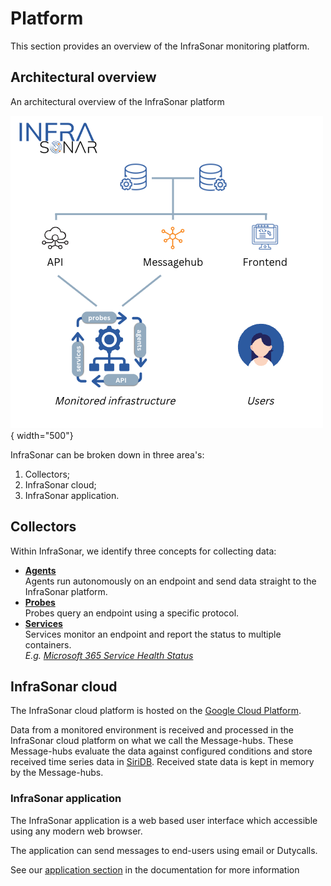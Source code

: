 # Platform

This section provides an overview of the InfraSonar monitoring platform.

## Architectural overview

An architectural overview of the InfraSonar platform

![High level overview](../../images/infrasonar_highlevel.png){ width="500"}


InfraSonar can be broken down in three area's:

1. Collectors;
2. InfraSonar cloud;
3. InfraSonar application.

## Collectors

Within InfraSonar, we identify three concepts for collecting data:

* **[Agents](../collectors/agents/index.md)**<br>
  Agents run autonomously on an endpoint and send data straight to the InfraSonar platform.
* **[Probes](../collectors/probes/index.md)**<br>
  Probes query an endpoint using a specific protocol.
* **[Services](../collectors/services/index.md)**<br>
  Services monitor an endpoint and report the status to multiple containers.<br>
  *E.g. [Microsoft 365 Service Health Status](https://status.office365.com/)*

## InfraSonar cloud

The InfraSonar cloud platform is hosted on the [Google Cloud Platform](https://cloud.google.com/).

Data from a monitored environment is received and processed in the InfraSonar cloud platform on what we call the Message-hubs. These Message-hubs evaluate the data against configured conditions and store received time series data in [SiriDB](https://siridb.net/). Received state data is kept in memory by the Message-hubs.

### InfraSonar application

The InfraSonar application is a web based user interface which accessible using any modern web browser.

The application can send messages to end-users using email or Dutycalls.

See our [application section](../application/index.md) in the documentation for more information

